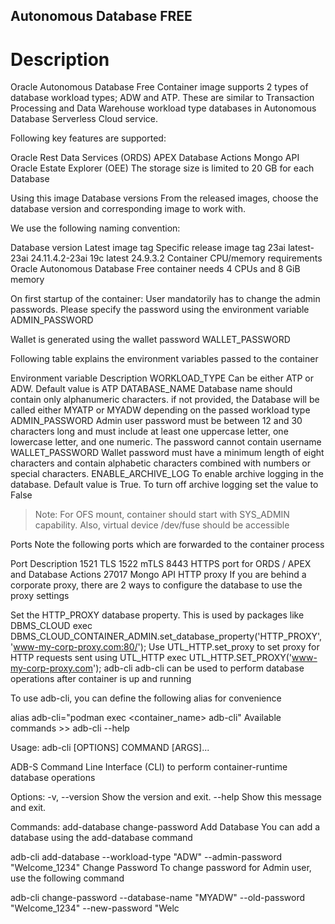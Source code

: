 <!--- app-name: Virtual analytic Room "Radlaufstellen" -->

## Autonomous Database FREE
# Description
Oracle Autonomous Database Free Container image supports 2 types of database workload types; ADW and ATP. These are similar to Transaction Processing and Data Warehouse workload type databases in Autonomous Database Serverless Cloud service.

Following key features are supported:

Oracle Rest Data Services (ORDS)
APEX
Database Actions
Mongo API
Oracle Estate Explorer (OEE)
The storage size is limited to 20 GB for each Database

Using this image
Database versions
From the released images, choose the database version and corresponding image to work with.

We use the following naming convention:

Database version	Latest image tag	Specific release image tag
23ai	latest-23ai	24.11.4.2-23ai
19c	latest	24.9.3.2
Container CPU/memory requirements
Oracle Autonomous Database Free container needs 4 CPUs and 8 GiB memory

On first startup of the container:
User mandatorily has to change the admin passwords. Please specify the password using the environment variable
ADMIN_PASSWORD

Wallet is generated using the wallet password WALLET_PASSWORD

Following table explains the environment variables passed to the container

Environment variable	Description
WORKLOAD_TYPE	Can be either ATP or ADW. Default value is ATP
DATABASE_NAME	Database name should contain only alphanumeric characters. if not provided, the Database will be called either MYATP or MYADW depending on the passed workload type
ADMIN_PASSWORD	Admin user password must be between 12 and 30 characters long and must include at least one uppercase letter, one lowercase letter, and one numeric. The password cannot contain username
WALLET_PASSWORD	Wallet password must have a minimum length of eight characters and contain alphabetic characters combined with numbers or special characters.
ENABLE_ARCHIVE_LOG	To enable archive logging in the database. Default value is True. To turn off archive logging set the value to False
> Note: For OFS mount, container should start with SYS_ADMIN capability. Also, virtual device /dev/fuse should be accessible

Ports
Note the following ports which are forwarded to the container process

Port	Description
1521	TLS
1522	mTLS
8443	HTTPS port for ORDS / APEX and Database Actions
27017	Mongo API
HTTP proxy
If you are behind a corporate proxy, there are 2 ways to configure the database
to use the proxy settings

Set the HTTP_PROXY database property. This is used by packages like DBMS_CLOUD
exec DBMS_CLOUD_CONTAINER_ADMIN.set_database_property('HTTP_PROXY', 'www-my-corp-proxy.com:80/');
Use UTL_HTTP.set_proxy to set proxy for HTTP requests sent using UTL_HTTP
exec UTL_HTTP.SET_PROXY('www-my-corp-proxy.com');
adb-cli
adb-cli can be used to perform database operations after container is up and running

To use adb-cli, you can define the following alias for convenience

alias adb-cli="podman exec <container_name> adb-cli"
Available commands
&gt;&gt; adb-cli --help

Usage: adb-cli [OPTIONS] COMMAND [ARGS]...

  ADB-S Command Line Interface (CLI) to perform container-runtime database
  operations

Options:
  -v, --version  Show the version and exit.
  --help         Show this message and exit.

Commands:
  add-database
  change-password
Add Database
You can add a database using the add-database command

adb-cli add-database --workload-type "ADW" --admin-password "Welcome_1234"
Change Password
To change password for Admin user, use the following command

adb-cli change-password --database-name "MYADW" --old-password "Welcome_1234" --new-password "Welc

